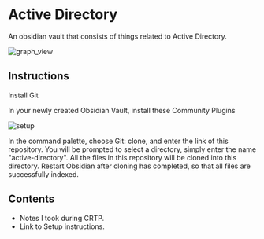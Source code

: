# Active Directory
An obsidian vault that consists of things related to Active Directory.

![graph_view](https://github.com/user-attachments/assets/494f0ecd-b835-4318-9d4a-4b5f06255fbc)


## Instructions
Install Git

In your newly created Obsidian Vault, install these Community Plugins

![setup](https://github.com/user-attachments/assets/273da5a0-9c9e-4564-ace8-ac2aa3f682b9)

In the command palette, choose Git: clone, and enter the link of this repository. You will be prompted to select a directory, simply enter the name "active-directory". All the files in this repository will be cloned into this directory. Restart Obsidian after cloning has completed, so that all files are successfully indexed.

## Contents
- Notes I took during CRTP.
- Link to Setup instructions.
